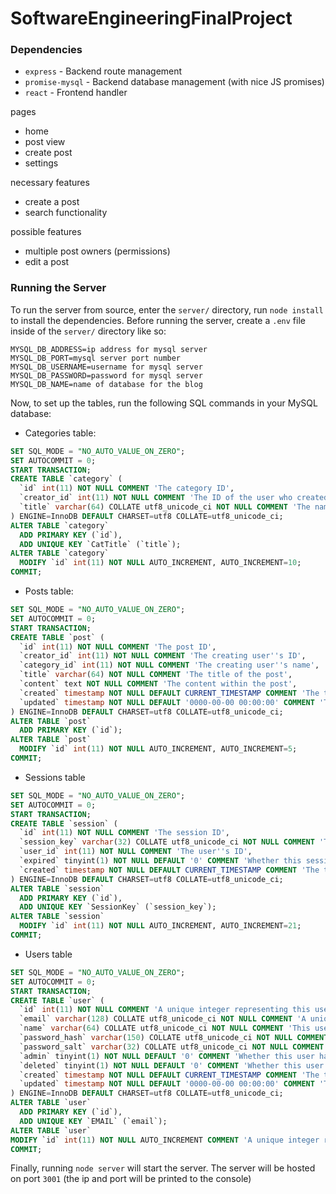 # SoftwareEngineeringFinalProject

### Dependencies

* `express` - Backend route management
* `promise-mysql` - Backend database management (with nice JS promises)
* `react` - Frontend handler

pages
- home
- post view
- create post
- settings

necessary features
- create a post
- search functionality

possible features
- multiple post owners (permissions)
- edit a post


### Running the Server

To run the server from source, enter the `server/` directory, run `node install` to install the dependencies. Before running the server, create a `.env` file inside of the `server/` directory like so:
```
MYSQL_DB_ADDRESS=ip address for mysql server
MYSQL_DB_PORT=mysql server port number
MYSQL_DB_USERNAME=username for mysql server
MYSQL_DB_PASSWORD=password for mysql server
MYSQL_DB_NAME=name of database for the blog
```

Now, to set up the tables, run the following SQL commands in your MySQL database:

* Categories table:
```sql
SET SQL_MODE = "NO_AUTO_VALUE_ON_ZERO";
SET AUTOCOMMIT = 0;
START TRANSACTION;
CREATE TABLE `category` (
  `id` int(11) NOT NULL COMMENT 'The category ID',
  `creator_id` int(11) NOT NULL COMMENT 'The ID of the user who created this category',
  `title` varchar(64) COLLATE utf8_unicode_ci NOT NULL COMMENT 'The name of this category'
) ENGINE=InnoDB DEFAULT CHARSET=utf8 COLLATE=utf8_unicode_ci;
ALTER TABLE `category`
  ADD PRIMARY KEY (`id`),
  ADD UNIQUE KEY `CatTitle` (`title`);
ALTER TABLE `category`
  MODIFY `id` int(11) NOT NULL AUTO_INCREMENT, AUTO_INCREMENT=10;
COMMIT;
```

* Posts table:
```sql
SET SQL_MODE = "NO_AUTO_VALUE_ON_ZERO";
SET AUTOCOMMIT = 0;
START TRANSACTION;
CREATE TABLE `post` (
  `id` int(11) NOT NULL COMMENT 'The post ID',
  `creator_id` int(11) NOT NULL COMMENT 'The creating user''s ID',
  `category_id` int(11) NOT NULL COMMENT 'The creating user''s name',
  `title` varchar(64) NOT NULL COMMENT 'The title of the post',
  `content` text NOT NULL COMMENT 'The content within the post',
  `created` timestamp NOT NULL DEFAULT CURRENT_TIMESTAMP COMMENT 'The timestamp at which this post was created',
  `updated` timestamp NOT NULL DEFAULT '0000-00-00 00:00:00' COMMENT 'The timestamp at which this post was last updated'
) ENGINE=InnoDB DEFAULT CHARSET=utf8 COLLATE=utf8_unicode_ci;
ALTER TABLE `post`
  ADD PRIMARY KEY (`id`);
ALTER TABLE `post`
  MODIFY `id` int(11) NOT NULL AUTO_INCREMENT, AUTO_INCREMENT=5;
COMMIT;
```

* Sessions table
```sql
SET SQL_MODE = "NO_AUTO_VALUE_ON_ZERO";
SET AUTOCOMMIT = 0;
START TRANSACTION;
CREATE TABLE `session` (
  `id` int(11) NOT NULL COMMENT 'The session ID',
  `session_key` varchar(32) COLLATE utf8_unicode_ci NOT NULL COMMENT 'The session''s key',
  `user_id` int(11) NOT NULL COMMENT 'The user''s ID',
  `expired` tinyint(1) NOT NULL DEFAULT '0' COMMENT 'Whether this session has expired',
  `created` timestamp NOT NULL DEFAULT CURRENT_TIMESTAMP COMMENT 'The timestamp at which the session was created'
) ENGINE=InnoDB DEFAULT CHARSET=utf8 COLLATE=utf8_unicode_ci;
ALTER TABLE `session`
  ADD PRIMARY KEY (`id`),
  ADD UNIQUE KEY `SessionKey` (`session_key`);
ALTER TABLE `session`
  MODIFY `id` int(11) NOT NULL AUTO_INCREMENT, AUTO_INCREMENT=21;
COMMIT;
```

* Users table
```sql
SET SQL_MODE = "NO_AUTO_VALUE_ON_ZERO";
SET AUTOCOMMIT = 0;
START TRANSACTION;
CREATE TABLE `user` (
  `id` int(11) NOT NULL COMMENT 'A unique integer representing this user''s ID',
  `email` varchar(128) COLLATE utf8_unicode_ci NOT NULL COMMENT 'A unique email address',
  `name` varchar(64) COLLATE utf8_unicode_ci NOT NULL COMMENT 'This user''s display name',
  `password_hash` varchar(150) COLLATE utf8_unicode_ci NOT NULL COMMENT 'This user''s password''s hash',
  `password_salt` varchar(32) COLLATE utf8_unicode_ci NOT NULL COMMENT 'The salt value used when generating the password''s hash',
  `admin` tinyint(1) NOT NULL DEFAULT '0' COMMENT 'Whether this user has administration permissions',
  `deleted` tinyint(1) NOT NULL DEFAULT '0' COMMENT 'Whether this user''s account has been deleted',
  `created` timestamp NOT NULL DEFAULT CURRENT_TIMESTAMP COMMENT 'The timestamp at which this account was created',
  `updated` timestamp NOT NULL DEFAULT '0000-00-00 00:00:00' COMMENT 'The timestamp at which this account was last changed'
) ENGINE=InnoDB DEFAULT CHARSET=utf8 COLLATE=utf8_unicode_ci;
ALTER TABLE `user`
  ADD PRIMARY KEY (`id`),
  ADD UNIQUE KEY `EMAIL` (`email`);
ALTER TABLE `user`
MODIFY `id` int(11) NOT NULL AUTO_INCREMENT COMMENT 'A unique integer representing this user''s ID', AUTO_INCREMENT=7;
COMMIT;
```

Finally, running `node server` will start the server. The server will be hosted on port `3001` (the ip and port will be printed to the console)
